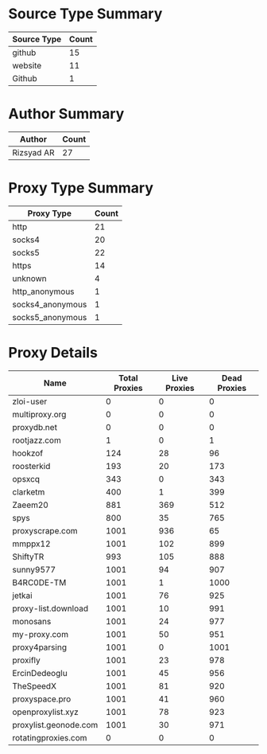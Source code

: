 # Source Type Summary

| Source Type | Count |
|-------------|-------|
| github | 15 |
| website | 11 |
| Github | 1 |


# Author Summary

| Author | Count |
|--------|-------|
| Rizsyad AR | 27 |


# Proxy Type Summary

| Proxy Type | Count |
|------------|-------|
| http | 21 |
| socks4 | 20 |
| socks5 | 22 |
| https | 14 |
| unknown | 4 |
| http_anonymous | 1 |
| socks4_anonymous | 1 |
| socks5_anonymous | 1 |


# Proxy Details

| Name | Total Proxies | Live Proxies | Dead Proxies |
|------|---------------|--------------|---------------|
| zloi-user | 0 | 0 | 0 |
| multiproxy.org | 0 | 0 | 0 |
| proxydb.net | 0 | 0 | 0 |
| rootjazz.com | 1 | 0 | 1 |
| hookzof | 124 | 28 | 96 |
| roosterkid | 193 | 20 | 173 |
| opsxcq | 343 | 0 | 343 |
| clarketm | 400 | 1 | 399 |
| Zaeem20 | 881 | 369 | 512 |
| spys | 800 | 35 | 765 |
| proxyscrape.com | 1001 | 936 | 65 |
| mmppx12 | 1001 | 102 | 899 |
| ShiftyTR | 993 | 105 | 888 |
| sunny9577 | 1001 | 94 | 907 |
| B4RC0DE-TM | 1001 | 1 | 1000 |
| jetkai | 1001 | 76 | 925 |
| proxy-list.download | 1001 | 10 | 991 |
| monosans | 1001 | 24 | 977 |
| my-proxy.com | 1001 | 50 | 951 |
| proxy4parsing | 1001 | 0 | 1001 |
| proxifly | 1001 | 23 | 978 |
| ErcinDedeoglu | 1001 | 45 | 956 |
| TheSpeedX | 1001 | 81 | 920 |
| proxyspace.pro | 1001 | 41 | 960 |
| openproxylist.xyz | 1001 | 78 | 923 |
| proxylist.geonode.com | 1001 | 30 | 971 |
| rotatingproxies.com | 0 | 0 | 0 |
